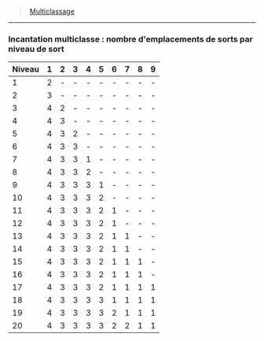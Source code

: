 ﻿---
!GenericItem
Id: multiclassing_hd.md#incantation-multiclasse--nombre-demplacements-de-sorts-par-niveau-de-sort
ParentLink: multiclassing_hd.md#multiclassage
Name: "Incantation multiclasse : nombre d'emplacements de sorts par niveau de sort"
ParentName: Multiclassage
NameLevel: 3
Attributes:
  Name: "Incantation multiclasse : nombre d'emplacements de sorts par niveau de sort"
  Markdown: >+
    ### <!--Name-->Incantation multiclasse : nombre d'emplacements de sorts par niveau de sort<!--/Name-->


    |Niveau|1|2|3|4|5|6|7|8|9|

    |---|---|---|---|---|---|---|---|---|---|

    |1|2|-|-|-|-|-|-|-|-|

    |2|3|-|-|-|-|-|-|-|-|

    |3|4|2|-|-|-|-|-|-|-|

    |4|4|3|-|-|-|-|-|-|-|

    |5|4|3|2|-|-|-|-|-|-|

    |6|4|3|3|-|-|-|-|-|-|

    |7|4|3|3|1|-|-|-|-|-|

    |8|4|3|3|2|-|-|-|-|-|

    |9|4|3|3|3|1|-|-|-|-|

    |10|4|3|3|3|2|-|-|-|-|

    |11|4|3|3|3|2|1|-|-|-|

    |12|4|3|3|3|2|1|-|-|-|

    |13|4|3|3|3|2|1|1|-|-|

    |14|4|3|3|3|2|1|1|-|-|

    |15|4|3|3|3|2|1|1|1|-|

    |16|4|3|3|3|2|1|1|1|-|

    |17|4|3|3|3|2|1|1|1|1|

    |18|4|3|3|3|3|1|1|1|1|

    |19|4|3|3|3|3|2|1|1|1|

    |20|4|3|3|3|3|2|2|1|1|

AttributesDictionary: >+
  Name: "Incantation multiclasse : nombre d'emplacements de sorts par niveau de sort"

  Markdown: >+

    ### <!--Name-->Incantation multiclasse : nombre d'emplacements de sorts par niveau de sort<!--/Name-->





    |Niveau|1|2|3|4|5|6|7|8|9|



    |---|---|---|---|---|---|---|---|---|---|



    |1|2|-|-|-|-|-|-|-|-|



    |2|3|-|-|-|-|-|-|-|-|



    |3|4|2|-|-|-|-|-|-|-|



    |4|4|3|-|-|-|-|-|-|-|



    |5|4|3|2|-|-|-|-|-|-|



    |6|4|3|3|-|-|-|-|-|-|



    |7|4|3|3|1|-|-|-|-|-|



    |8|4|3|3|2|-|-|-|-|-|



    |9|4|3|3|3|1|-|-|-|-|



    |10|4|3|3|3|2|-|-|-|-|



    |11|4|3|3|3|2|1|-|-|-|



    |12|4|3|3|3|2|1|-|-|-|



    |13|4|3|3|3|2|1|1|-|-|



    |14|4|3|3|3|2|1|1|-|-|



    |15|4|3|3|3|2|1|1|1|-|



    |16|4|3|3|3|2|1|1|1|-|



    |17|4|3|3|3|2|1|1|1|1|



    |18|4|3|3|3|3|1|1|1|1|



    |19|4|3|3|3|3|2|1|1|1|



    |20|4|3|3|3|3|2|2|1|1|



---
> [Multiclassage](hd_multiclassing.md)

---

### Incantation multiclasse : nombre d'emplacements de sorts par niveau de sort

|Niveau|1|2|3|4|5|6|7|8|9|
|---|---|---|---|---|---|---|---|---|---|
|1|2|-|-|-|-|-|-|-|-|
|2|3|-|-|-|-|-|-|-|-|
|3|4|2|-|-|-|-|-|-|-|
|4|4|3|-|-|-|-|-|-|-|
|5|4|3|2|-|-|-|-|-|-|
|6|4|3|3|-|-|-|-|-|-|
|7|4|3|3|1|-|-|-|-|-|
|8|4|3|3|2|-|-|-|-|-|
|9|4|3|3|3|1|-|-|-|-|
|10|4|3|3|3|2|-|-|-|-|
|11|4|3|3|3|2|1|-|-|-|
|12|4|3|3|3|2|1|-|-|-|
|13|4|3|3|3|2|1|1|-|-|
|14|4|3|3|3|2|1|1|-|-|
|15|4|3|3|3|2|1|1|1|-|
|16|4|3|3|3|2|1|1|1|-|
|17|4|3|3|3|2|1|1|1|1|
|18|4|3|3|3|3|1|1|1|1|
|19|4|3|3|3|3|2|1|1|1|
|20|4|3|3|3|3|2|2|1|1|

